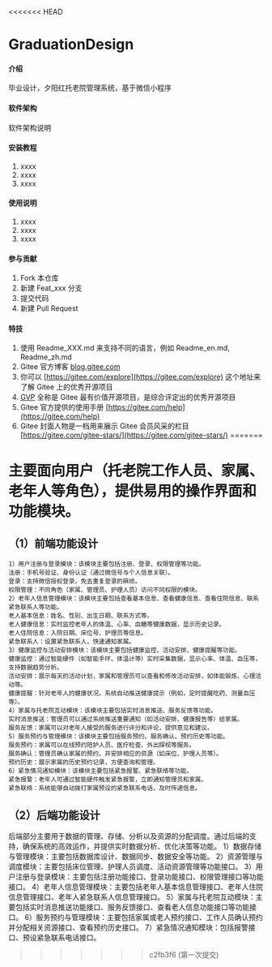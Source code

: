 <<<<<<< HEAD
# GraduationDesign

#### 介绍
毕业设计，夕阳红托老院管理系统，基于微信小程序

#### 软件架构
软件架构说明


#### 安装教程

1.  xxxx
2.  xxxx
3.  xxxx

#### 使用说明

1.  xxxx
2.  xxxx
3.  xxxx

#### 参与贡献

1.  Fork 本仓库
2.  新建 Feat_xxx 分支
3.  提交代码
4.  新建 Pull Request


#### 特技

1.  使用 Readme\_XXX.md 来支持不同的语言，例如 Readme\_en.md, Readme\_zh.md
2.  Gitee 官方博客 [blog.gitee.com](https://blog.gitee.com)
3.  你可以 [https://gitee.com/explore](https://gitee.com/explore) 这个地址来了解 Gitee 上的优秀开源项目
4.  [GVP](https://gitee.com/gvp) 全称是 Gitee 最有价值开源项目，是综合评定出的优秀开源项目
5.  Gitee 官方提供的使用手册 [https://gitee.com/help](https://gitee.com/help)
6.  Gitee 封面人物是一档用来展示 Gitee 会员风采的栏目 [https://gitee.com/gitee-stars/](https://gitee.com/gitee-stars/)
=======
# 主要面向用户（托老院工作人员、家属、老年人等角色），提供易用的操作界面和功能模块。

## （1）前端功能设计

    1）用户注册与登录模块：该模块主要包括注册、登录、权限管理等功能。
    注册：手机号验证、身份认证（通过微信号与个人信息关联）。
    登录：支持微信授权登录，免去重复登录的麻烦。
    权限管理：不同角色（家属、管理员、护理人员）访问不同权限的模块。
    2）老年人信息管理模块：该模块主要包括查看基本信息、查看健康信息、查看住院信息、联系紧急联系人等功能。
    老人基本信息：姓名、性别、出生日期、联系方式等。
    老人健康信息：实时监控老年人的体温、心率、血糖等健康数据，显示历史记录。
    老人住院信息：入院日期、床位号、护理员等信息。
    紧急联系人：设置紧急联系人，快速通知家属。
    3）健康监控与活动安排模块：该模块主要包括健康监控、活动安排、健康提醒等功能。
    健康监控：通过智能硬件（如智能手环、体温计等）实时采集数据，显示心率、体温、血压等，支持数据趋势分析。
    活动安排：展示每天的活动计划，家属和管理员可以查看和修改活动安排，如体能锻炼、心理活动等。
    健康提醒：针对老年人的健康状况，系统自动推送健康提示（例如，定时提醒吃药、测量血压等）。
    4）家属与托老院互动模块：该模块主要包括实时消息推送、服务反馈等功能。
    实时消息推送：管理员可以通过系统推送重要通知（如活动安排、健康报告等）给家属。
    服务反馈：家属可以对老年人接受的服务进行评分和评论，提供意见和建议。
    5）服务预约与管理模块：该模块主要包括服务预约、服务确认、预约历史等功能。
    服务预约：家属可以在线预约陪护人员、医疗检查、外出探视等服务。
    服务确认：管理员确认家属的预约，并安排相应的资源（如床位、护理人员等）。
    预约历史：展示家属的历史预约记录，方便查询和管理。
    6）紧急情况通知模块：该模块主要包括紧急报警、紧急联络等功能。
    紧急报警：老年人可通过智能硬件触发紧急报警，立即通知管理员和家属。
    紧急联络：系统能够自动拨打家属预设的紧急联系电话，及时传递信息。

## （2）后端功能设计

后端部分主要用于数据的管理、存储、分析以及资源的分配调度。通过后端的支持，确保系统的高效运作，并提供实时数据分析、优化决策等功能。
1）数据存储与管理模块：主要包括数据库设计、数据同步、数据安全等功能。
2）资源管理与调度模块：主要包括床位管理、护理人员调度、活动资源管理等功能接口。
3）用户注册与登录模块：主要包括注册功能接口、登录功能接口、权限管理接口等功能接口。
4）老年人信息管理模块：主要包括老年人基本信息管理接口、老年人住院信息管理接口、老年人紧急联系人信息管理接口。
5）家属与托老院互动模块：主要包括实时消息推送功能接口、服务反馈接口、查看老人信息功能接口等功能接口。
6）服务预约与管理模块：主要包括家属或老人预约接口、工作人员确认预约并分配相关资源接口、查看预约历史接口。
7）紧急情况通知模块：包括报警接口、预设紧急联系电话接口。
>>>>>>> c2fb3f6 (第一次提交)
